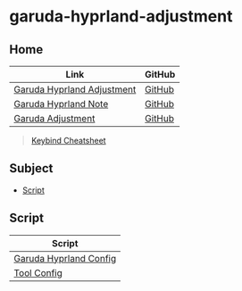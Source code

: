 

# garuda-hyprland-adjustment




## Home

| Link | GitHub |
| ---- | ------ |
| [Garuda Hyprland Adjustment](https://samwhelp.github.io/garuda-hyprland-adjustment/) | [GitHub](https://github.com/samwhelp/garuda-hyprland-adjustment) |
| [Garuda Hyprland Note](https://samwhelp.github.io/note-about-garuda-hyprland/) | [GitHub](https://github.com/samwhelp/note-about-garuda-hyprland) |
| [Garuda Adjustment](https://samwhelp.github.io/garuda-adjustment/) | [GitHub](https://github.com/samwhelp/garuda-adjustment) |


> [Keybind Cheatsheet](https://samwhelp.github.io/garuda-hyprland-adjustment/read/cheatsheet/keybind.html)




## Subject

* [Script](#script)




## Script

| Script |
| ---- |
| [Garuda Hyprland Config](https://github.com/samwhelp/garuda-hyprland-adjustment/tree/main/prototype/main/hyprland-config/full/Main) |
| [Tool Config](https://github.com/samwhelp/garuda-adjustment/tree/main/prototype/main/tool-config/part) |
